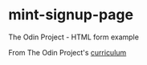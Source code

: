 # mint-signup-page
The Odin Project - HTML form example

From The Odin Project's [curriculum](http://www.theodinproject.com/web-development-101/html-css)